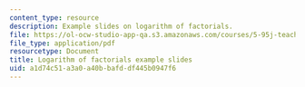 ```yaml
---
content_type: resource
description: Example slides on logarithm of factorials.
file: https://ol-ocw-studio-app-qa.s3.amazonaws.com/courses/5-95j-teaching-college-level-science-and-engineering-spring-2009/a1d74c51a3a0a40bbafddf445b0947f6_MIT5_95js09_slide08.pdf
file_type: application/pdf
resourcetype: Document
title: Logarithm of factorials example slides
uid: a1d74c51-a3a0-a40b-bafd-df445b0947f6
---
```


